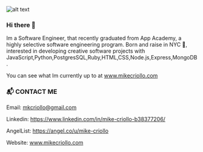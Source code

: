 ![alt text](https://i.ibb.co/xST3sS9/Blue-and-Yellow-Technology-Linked-In-Banner-1.jpg)

### Hi there 👋

Im a Software Engineer, that recently graduated from App Academy, a highly selective software engineering program. Born and raise in NYC 🗽, interested in developing creative software projects with JavaScript,Python,PostgresSQL,Ruby,HTML,CSS,Node.js,Express,MongoDB.

You can see what Im currently up to at www.mikecriollo.com

### 📬  CONTACT ME

Email: mkcriollo@gmail.com

Linkedin: https://www.linkedin.com/in/mike-criollo-b38377206/

AngelList: https://angel.co/u/mike-criollo

Website: www.mikecriollo.com

<!--
**mkcriollo/mkcriollo** is a ✨ _special_ ✨ repository because its `README.md` (this file) appears on your GitHub profile.

Here are some ideas to get you started:

- 🔭 I’m currently working on ...
- 🌱 I’m currently learning ...
- 👯 I’m looking to collaborate on ...
- 🤔 I’m looking for help with ...
- 💬 Ask me about ...
- 📫 How to reach me: ...
- 😄 Pronouns: ...
- ⚡ Fun fact: ...
-->
